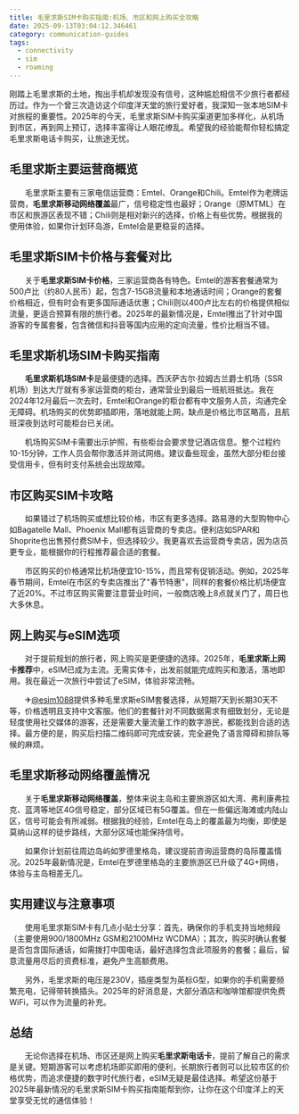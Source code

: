 ```yaml
---
title: 毛里求斯SIM卡购买指南:机场、市区和网上购买全攻略
date: 2025-09-13T03:04:12.346461
category: communication-guides
tags:
  - connectivity
  - sim
  - roaming
---
```


刚踏上毛里求斯的土地，掏出手机却发现没有信号，这种尴尬相信不少旅行者都经历过。作为一个曾三次造访这个印度洋天堂的旅行爱好者，我深知一张本地SIM卡对旅程的重要性。2025年的今天，毛里求斯SIM卡购买渠道更加多样化，从机场到市区，再到网上预订，选择丰富得让人眼花缭乱。希望我的经验能帮你轻松搞定毛里求斯电话卡购买，让旅途无忧。

## 毛里求斯主要运营商概览

　　毛里求斯主要有三家电信运营商：Emtel、Orange和Chili。Emtel作为老牌运营商，**毛里求斯移动网络覆盖**最广，信号稳定性也最好；Orange（原MTML）在市区和旅游区表现不错；Chili则是相对新兴的选择，价格上有些优势。根据我的使用体验，如果你计划环岛游，Emtel会是更稳妥的选择。

## 毛里求斯SIM卡价格与套餐对比

　　关于**毛里求斯SIM卡价格**，三家运营商各有特色。Emtel的游客套餐通常为500卢比（约80人民币）起，包含7-15GB流量和本地通话时间；Orange的套餐价格相近，但有时会有更多国际通话优惠；Chili则以400卢比左右的价格提供相似流量，更适合预算有限的旅行者。2025年的最新情况是，Emtel推出了针对中国游客的专属套餐，包含微信和抖音等国内应用的定向流量，性价比相当不错。

## 毛里求斯机场SIM卡购买指南

　　**毛里求斯机场SIM卡**是最便捷的选择。西沃萨古尔·拉姆古兰爵士机场（SSR机场）到达大厅就有多家运营商的柜台，通常营业到最后一班航班抵达。我在2024年12月最后一次去时，Emtel和Orange的柜台都有中文服务人员，沟通完全无障碍。机场购买的优势即插即用，落地就能上网，缺点是价格比市区略高，且航班深夜到达时可能柜台已关闭。

　　机场购买SIM卡需要出示护照，有些柜台会要求登记酒店信息。整个过程约10-15分钟，工作人员会帮你激活并测试网络。建议备些现金，虽然大部分柜台接受信用卡，但有时支付系统会出现故障。

## 市区购买SIM卡攻略

　　如果错过了机场购买或想比较价格，市区有更多选择。路易港的大型购物中心如Bagatelle Mall、Phoenix Mall都有运营商的专卖店。便利店如SPAR和Shoprite也出售预付费SIM卡，但选择较少。我更喜欢去运营商专卖店，因为店员更专业，能根据你的行程推荐最合适的套餐。

　　市区购买的价格通常比机场便宜10-15%，而且常有促销活动。例如，2025年春节期间，Emtel在市区的专卖店推出了"春节特惠"，同样的套餐价格比机场便宜了近20%。不过市区购买需要注意营业时间，一般商店晚上8点就关门了，周日也大多休息。

## 网上购买与eSIM选项

　　对于提前规划的旅行者，网上购买是更便捷的选择。2025年，**毛里求斯上网卡推荐**中，eSIM已成为主流。无需实体卡，出发前就能完成购买和激活，落地即用。我在最近一次旅行中尝试了eSIM，体验非常流畅。

　　✈[@esim1088](https://t.me/s/esim1088)提供多种毛里求斯eSIM套餐选择，从短期7天到长期30天不等，价格透明且支持中文客服。他们的套餐针对不同数据需求有细致划分，无论是轻度使用社交媒体的游客，还是需要大量流量工作的数字游民，都能找到合适的选择。最方便的是，购买后扫描二维码即可完成安装，完全避免了语言障碍和排队等候的麻烦。

## 毛里求斯移动网络覆盖情况

　　关于**毛里求斯移动网络覆盖**，整体来说主岛和主要旅游区如大湾、弗利康弗拉克、蓝湾等地区4G信号稳定，部分区域已有5G覆盖。但在一些偏远海滩或内陆山区，信号可能会有所减弱。根据我的经验，Emtel在岛上的覆盖最为均衡，即使是莫纳山这样的徒步路线，大部分区域也能保持信号。

　　如果你计划前往周边岛屿如罗德里格岛，建议提前咨询运营商的岛际覆盖情况。2025年最新情况是，Emtel在罗德里格岛的主要旅游区已升级了4G+网络，体验与主岛相差无几。

## 实用建议与注意事项

　　使用毛里求斯SIM卡有几点小贴士分享：首先，确保你的手机支持当地频段（主要使用900/1800MHz GSM和2100MHz WCDMA）；其次，购买时确认套餐是否包含国际通话，如需拨打中国电话，最好选择包含此项服务的套餐；最后，留意流量用尽后的资费标准，避免产生高额费用。

　　另外，毛里求斯的电压是230V，插座类型为英标G型，如果你的手机需要频繁充电，记得带转换插头。2025年的好消息是，大部分酒店和咖啡馆都提供免费WiFi，可以作为流量的补充。

## 总结

　　无论你选择在机场、市区还是网上购买**毛里求斯电话卡**，提前了解自己的需求是关键。短期游客可以考虑机场即买即用的便利，长期旅行者则可以比较市区的价格优势，而追求便捷的数字时代旅行者，eSIM无疑是最佳选择。希望这份基于2025年最新情况的毛里求斯SIM卡购买指南能帮到你，让你在这个印度洋上的天堂享受无忧的通信体验！